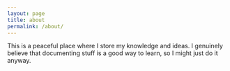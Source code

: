 ```yaml
---
layout: page
title: about
permalink: /about/
---
```


This is a peaceful place where I store my knowledge and ideas. I genuinely believe that documenting stuff is a good way to learn, so I might just do it anyway.